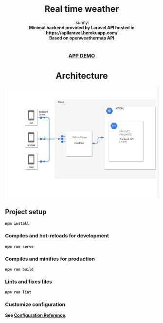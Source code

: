 <h1 align="center">Real time weather</h1>

<div align="center">
  :sunny:
</div>
<div align="center">
  <strong>Minimal backend provided by Laravel API hosted in https://apilaravel.herokuapp.com/ </strong>
  <br /> <strong>Based on openweathermap API<Strong>
</div>
<br />
<div align="center">
  <h3>
    <a href="https://bebcampa.github.io/weathernow/">
      APP DEMO
    </a>
</div>
<div align="center">
  <h1>
  Architecture
  </h1>
</div>
<img src="./info.JPG">

## Project setup
```
npm install
```

### Compiles and hot-reloads for development
```
npm run serve
```

### Compiles and minifies for production
```
npm run build
```

### Lints and fixes files
```
npm run lint
```

### Customize configuration
See [Configuration Reference](https://cli.vuejs.org/config/).
